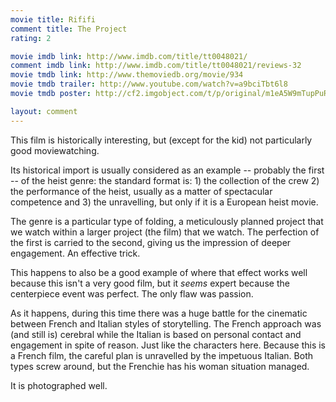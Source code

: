 ```yaml
---
movie title: Rififi
comment title: The Project
rating: 2

movie imdb link: http://www.imdb.com/title/tt0048021/
comment imdb link: http://www.imdb.com/title/tt0048021/reviews-32
movie tmdb link: http://www.themoviedb.org/movie/934
movie tmdb trailer: http://www.youtube.com/watch?v=a9bciTbt6l8
movie tmdb poster: http://cf2.imgobject.com/t/p/original/m1eA5W9mTupPuRpqPEWj1jXxf0S.jpg

layout: comment
---
```


This film is historically interesting, but (except for the kid) not particularly good moviewatching.

Its historical import is usually considered as an example -- probably the first -- of the heist genre: the standard format is: 1) the collection of the crew 2) the performance of the heist, usually as a matter of spectacular competence and 3) the unravelling, but only if it is a European heist movie.

The genre is a particular type of folding, a meticulously planned project that we watch within a larger project (the film) that we watch. The perfection of the first is carried to the second, giving us the impression of deeper engagement. An effective trick.

This happens to also be a good example of where that effect works well because this isn't a very good film, but it _seems_ expert because the centerpiece event was perfect. The only flaw was passion.

As it happens, during this time there was a huge battle for the cinematic between French and Italian styles of storytelling. The French approach was (and still is) cerebral while the Italian is based on personal contact and engagement in spite of reason. Just like the characters here. Because this is a French film, the careful plan is unravelled by the impetuous Italian. Both types screw around, but the Frenchie has his woman situation managed.

It is photographed well.